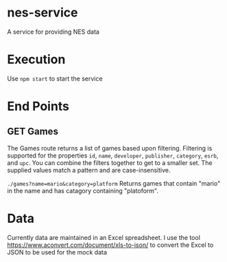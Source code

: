 # nes-service
A service for providing NES data


# Execution

Use `npm start` to start the service

# End Points

## GET Games
The Games route returns a list of games based upon filtering.  Filtering is supported for the properties `id`, `name`, `developer`, `publisher`, `category`, `esrb`, and `upc`.  You can combine the filters together to get to a smaller set.  The supplied values match a pattern and are case-insensitive.  

`./games?name=mario&category=platform`
Returns games that contain "mario" in the name and has catagory containing "platoform". 


# Data
Currently data are maintained in an Excel spreadsheet.  I use the tool https://www.aconvert.com/document/xls-to-json/ to convert the Excel to JSON to be used for the mock data